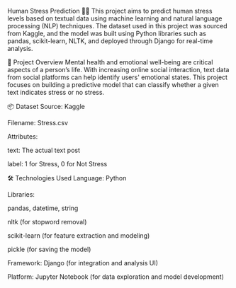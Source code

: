 Human Stress Prediction 🧠💬
This project aims to predict human stress levels based on textual data using machine learning and natural language processing (NLP) techniques. The dataset used in this project was sourced from Kaggle, and the model was built using Python libraries such as pandas, scikit-learn, NLTK, and deployed through Django for real-time analysis.

📁 Project Overview
Mental health and emotional well-being are critical aspects of a person’s life. With increasing online social interaction, text data from social platforms can help identify users' emotional states. This project focuses on building a predictive model that can classify whether a given text indicates stress or no stress.

📦 Dataset
Source: Kaggle

Filename: Stress.csv

Attributes:

text: The actual text post

label: 1 for Stress, 0 for Not Stress

🛠️ Technologies Used
Language: Python

Libraries:

pandas, datetime, string

nltk (for stopword removal)

scikit-learn (for feature extraction and modeling)

pickle (for saving the model)

Framework: Django (for integration and analysis UI)

Platform: Jupyter Notebook (for data exploration and model development)
